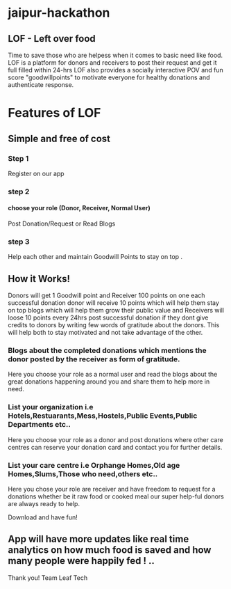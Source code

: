 # jaipur-hackathon
## LOF - Left over food
Time to save those who are helpess when it comes to basic need like food.
LOF is a platform for donors and receivers to post their request and get it full filled within 24-hrs
LOF also provides a socially interactive POV and fun score "goodwillpoints" to motivate everyone for healthy donations and authenticate response.

# Features of LOF

## Simple and free of cost
### Step 1
Register on our app
### step 2 
#### choose your role (Donor, Receiver, Normal User)
Post Donation/Request or Read Blogs 

### step 3
Help each other and maintain Goodwill Points to stay on top .

## How it Works!
Donors will get 1 Goodwill point and Receiver 100 points
on one each successful donation donor will receive 10 points which will help them stay on top blogs which will help them grow their public value
and Receivers will loose 10 points every 24hrs post successful donation if they dont give credits to donors by writing few words of gratitude about the donors.
This will help both to stay motivated and not take advantage of the other.



### Blogs about the completed donations which mentions the donor posted by the receiver as form of gratitude.
Here you choose your role as a normal user and read the blogs about the great donations happening around you and share them to help more in need.

### List your organization i.e Hotels,Restuarants,Mess,Hostels,Public Events,Public Departments etc..
Here you choose your role as a donor and post donations where other care centres can reserve your donation card and contact you for further details.

### List your care centre i.e Orphange Homes,Old age Homes,Slums,Those who need,others etc..
Here you chose your role are receiver and have freedom to request for a donations whether be it raw food or cooked meal our super help-ful donors are always ready to help.


Download and have fun!

## App will have more updates like real time analytics on how much food is saved and how many people were happily fed ! ..

Thank you!
Team Leaf Tech

